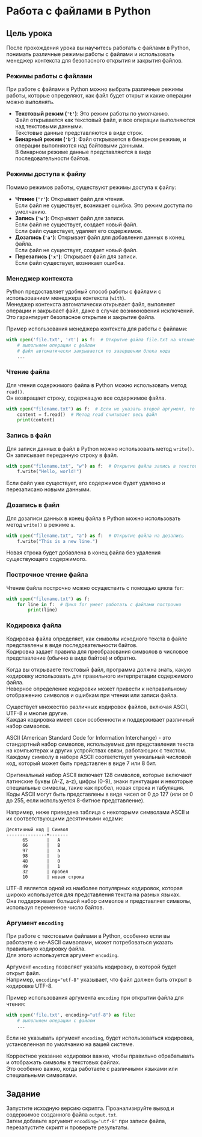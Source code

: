 # Работа с файлами в Python

## Цель урока
После прохождения урока вы научитесь работать с файлами в Python, понимать различные режимы работы с файлами и использовать менеджер контекста для безопасного открытия и закрытия файлов.

### Режимы работы с файлами

При работе с файлами в Python можно выбрать различные режимы работы, которые определяют, как файл будет открыт и какие операции можно выполнять.

- **Текстовый режим (`'t'`)**: Это режим работы по умолчанию.  
  Файл открывается как текстовый файл, и все операции выполняются над текстовыми данными.  
  Текстовые данные представляются в виде строк.
- **Бинарный режим (`'b'`)**: Файл открывается в бинарном режиме, и операции выполняются над байтовыми данными.  
  В бинарном режиме данные представляются в виде последовательности байтов.
  
### Режимы доступа к файлу

Помимо режимов работы, существуют режимы доступа к файлу:

- **Чтение (`'r'`)**: Открывает файл для чтения.  
  Если файл не существует, возникает ошибка. Это режим доступа по умолчанию. 
- **Запись (`'w'`)**: Открывает файл для записи.  
  Если файл не существует, создает новый файл.  
  Если файл существует, удаляет его содержимое.
- **Дозапись (`'a'`)**: Открывает файл для добавления данных в конец файла.  
  Если файл не существует, создает новый файл.
- **Перезапись (`'x'`)**: Открывает файл для записи.  
  Если файл существует, возникает ошибка.

### Менеджер контекста

Python предоставляет удобный способ работы с файлами с использованием менеджера контекста (`with`).  
Менеджер контекста автоматически открывает файл, выполняет операции и закрывает файл, даже в случае возникновения исключений.  
Это гарантирует безопасное открытие и закрытие файла.

Пример использования менеджера контекста для работы с файлами:

```python
with open('file.txt', 'rt') as f:  # Открытие файла file.txt на чтение в текстовом режиме
    # выполняем операции с файлом
    # файл автоматически закрывается по завершении блока кода
    ...
```

### Чтение файла

Для чтения содержимого файла в Python можно использовать метод `read()`.  
Он возвращает строку, содержащую все содержимое файла.

```python
with open("filename.txt") as f:  # Если не указать второй аргумент, то файл откроется на чтение в текстовом режиме
    content = f.read()  # Метод read считывает весь файл
    print(content)
```

### Запись в файл

Для записи данных в файл в Python можно использовать метод `write()`.  
Он записывает переданную строку в файл.

```python
with open("filename.txt", "w") as f:  # Открытие файла запись в текстовом режиме
    f.write("Hello, world!")
```

Если файл уже существует, его содержимое будет удалено и перезаписано новыми данными.

### Дозапись в файл

Для дозаписи данных в конец файла в Python можно использовать метод `write()` в режиме `a`.

```python
with open("filename.txt", "a") as f:  # Открытие файла на дозапись
    f.write("This is a new line.")
```

Новая строка будет добавлена в конец файла без удаления существующего содержимого.

### Построчное чтение файла

Чтение файла построчно можно осуществить с помощью цикла `for`:

```python
with open("filename.txt") as f:
    for line in f:  # Цикл for умеет работать с файлами построчно
        print(line)
```

### Кодировка файла
Кодировка файла определяет, как символы исходного текста в файле представлены в виде последовательности байтов.  
Кодировка задает правила для преобразования символов в числовое представление (обычно в виде байтов) и обратно.

Когда вы открываете текстовый файл, программа должна знать, какую кодировку использовать для правильного интерпретации содержимого файла.  
Неверное определение кодировки может привести к неправильному отображению символов и ошибкам при чтении или записи файла.

Существует множество различных кодировок файлов, включая ASCII, UTF-8 и многие другие.  
Каждая кодировка имеет свои особенности и поддерживает различный набор символов.

ASCII (American Standard Code for Information Interchange) - это стандартный набор символов, используемых для представления текста на компьютерах и других устройствах связи, работающих с текстом.  
Каждому символу в наборе ASCII соответствует уникальный числовой код, который может быть представлен в виде 7 или 8 бит.

Оригинальный набор ASCII включает 128 символов, которые включают латинские буквы (A-Z, a-z), цифры (0-9), знаки пунктуации и некоторые специальные символы, такие как пробел, новая строка и табуляция.  
Коды ASCII могут быть представлены в виде чисел от 0 до 127 (или от 0 до 255, если используется 8-битное представление).

Например, ниже приведена таблица с некоторыми символами ASCII и их соответствующими десятичными кодами:

```
Десятичный код | Символ
---------------+-------
      65       |   A
      66       |   B
      97       |   a
      98       |   b
      48       |   0
      49       |   1
      32       | пробел
      10       | новая строка
```


UTF-8 является одной из наиболее популярных кодировок, которая широко используется для представления текста на разных языках.  
Она поддерживает большой набор символов и представляет символы, используя переменное число байтов.

### Аргумент `encoding`

При работе с текстовыми файлами в Python, особенно если вы работаете с не-ASCII символами, может потребоваться указать правильную кодировку файла.  
Для этого используется аргумент `encoding`.

Аргумент `encoding` позволяет указать кодировку, в которой будет открыт файл.  
Например, `encoding="utf-8"` указывает, что файл должен быть открыт в кодировке UTF-8.

Пример использования аргумента `encoding` при открытии файла для чтения:

```python
with open('file.txt', encoding="utf-8") as file:
    # выполняем операции с файлом
    ...
```

Если не указывать аргумент `encoding`, будет использоваться кодировка, установленная по умолчанию на вашей системе.

Корректное указание кодировки важно, чтобы правильно обрабатывать и отображать символы в текстовых файлах.  
Это особенно важно, когда работаете с различными языками или специальными символами.

## Задание
Запустите исходную версию скрипта. Проанализируйте вывод и содержимое созданного файла `output.txt`.  
Затем добавьте аргумент `encoding='utf-8'` при записи файла, перезапустите скрипт и проверьте результаты.
